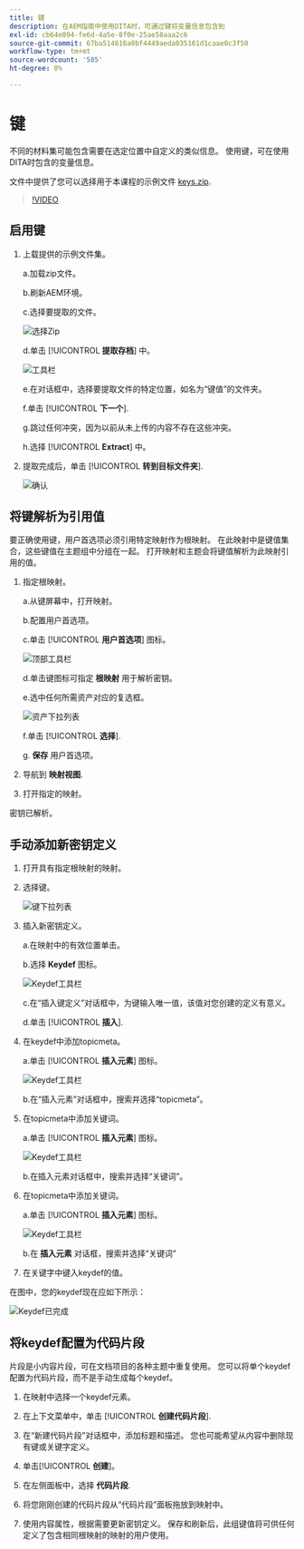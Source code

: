 ```yaml
---
title: 键
description: 在AEM指南中使用DITA时，可通过键将变量信息包含到
exl-id: cb64e094-fe6d-4a5e-8f0e-25ae58aaa2c6
source-git-commit: 67ba514616a0bf4449aeda035161d1caae0c3f50
workflow-type: tm+mt
source-wordcount: '585'
ht-degree: 0%

---
```


# 键

不同的材料集可能包含需要在选定位置中自定义的类似信息。 使用键，可在使用DITA时包含的变量信息。

文件中提供了您可以选择用于本课程的示例文件 [keys.zip](assets/keys.zip).

>[!VIDEO](https://video.tv.adobe.com/v/342756?quality=12&learn=on)

## 启用键

1. 上载提供的示例文件集。

   a.加载zip文件。

   b.刷新AEM环境。

   c.选择要提取的文件。

   ![选择Zip](images/lesson-9/select-zip.png)

   d.单击 [!UICONTROL **提取存档**] 中。

   ![工具栏](images/lesson-9/extract-archive.png)

   e.在对话框中，选择要提取文件的特定位置，如名为“键值”的文件夹。

   f.单击 [!UICONTROL **下一个**].

   g.跳过任何冲突，因为以前从未上传的内容不存在这些冲突。

   h.选择 [!UICONTROL **Extract**] 中。

1. 提取完成后，单击 [!UICONTROL **转到目标文件夹**].

   ![确认](images/lesson-9/go-to-target.png)

## 将键解析为引用值

要正确使用键，用户首选项必须引用特定映射作为根映射。 在此映射中是键值集合，这些键值在主题组中分组在一起。 打开映射和主题会将键值解析为此映射引用的值。

1. 指定根映射。

   a.从键屏幕中，打开映射。

   b.配置用户首选项。

   c.单击 [!UICONTROL **用户首选项**] 图标。

   ![顶部工具栏](images/lesson-9/author-view.png)

   d.单击键图标可指定 **根映射** 用于解析密钥。

   e.选中任何所需资产对应的复选框。

   ![资产下拉列表](images/lesson-9/select-assets.png)

   f.单击 [!UICONTROL **选择**].

   g. **保存** 用户首选项。

1. 导航到 **映射视图**.

1. 打开指定的映射。

密钥已解析。

## 手动添加新密钥定义

1. 打开具有指定根映射的映射。

1. 选择键。

   ![键下拉列表](images/lesson-9/hybrid-key.png)

1. 插入新密钥定义。

   a.在映射中的有效位置单击。

   b.选择 **Keydef** 图标。

   ![Keydef工具栏](images/lesson-9/key-icon.png)

   c.在“插入键定义”对话框中，为键输入唯一值，该值对您创建的定义有意义。

   d.单击 [!UICONTROL **插入**].

1. 在keydef中添加topicmeta。

   a.单击 [!UICONTROL **插入元素**] 图标。

   ![Keydef工具栏](images/lesson-9/add-icon.png)

   b.在“插入元素”对话框中，搜索并选择“topicmeta”。

1. 在topicmeta中添加关键词。

   a.单击 [!UICONTROL **插入元素**] 图标。

   ![Keydef工具栏](images/lesson-9/add-icon.png)

   b.在插入元素对话框中，搜索并选择“关键词”。

1. 在topicmeta中添加关键词。

   a.单击 [!UICONTROL **插入元素**] 图标。

   ![Keydef工具栏](images/lesson-9/add-icon.png)

   b.在 **插入元素** 对话框，搜索并选择“关键词”

1. 在关键字中键入keydef的值。

在图中，您的keydef现在应如下所示：

![Keydef已完成](images/lesson-9/keydef.png)

## 将keydef配置为代码片段

片段是小内容片段，可在文档项目的各种主题中重复使用。 您可以将单个keydef配置为代码片段，而不是手动生成每个keydef。

1. 在映射中选择一个keydef元素。

1. 在上下文菜单中，单击 [!UICONTROL **创建代码片段**].

1. 在“新建代码片段”对话框中，添加标题和描述。
您也可能希望从内容中删除现有键或关键字定义。

1. 单击&#x200B;[!UICONTROL **创建**]。

1. 在左侧面板中，选择 **代码片段**.

1. 将您刚刚创建的代码片段从“代码片段”面板拖放到映射中。

1. 使用内容属性，根据需要更新密钥定义。
保存和刷新后，此组键值将可供任何定义了包含相同根映射的映射的用户使用。
